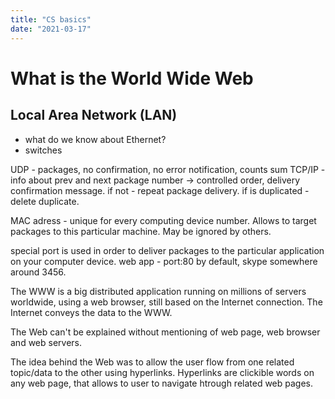 ```yaml
---
title: "CS basics"
date: "2021-03-17"
---
```


# What is the World Wide Web

## Local Area Network (LAN)

- what do we know about Ethernet?
- switches

UDP - packages, no confirmation, no error notification, counts sum
TCP/IP - info about prev and next package number -> controlled order, delivery confirmation message. if not - repeat package delivery. if is duplicated - delete duplicate.

MAC adress - unique for every computing device number. Allows to target packages to this particular machine. May be ignored by others.

special port is used in order to deliver packages to the particular application on your computer device. web app - port:80 by default, skype somewhere around 3456.

The WWW is a big distributed application running on millions of servers worldwide, using a web browser, still based on the Internet connection.
The Internet conveys the data to the WWW. 

The Web can't be explained without mentioning of web page, web browser and web servers.

The idea behind the Web was to allow the user flow from one related topic/data to the other using hyperlinks. Hyperlinks are clickible words on any web page, that allows to user to navigate htrough related web pages.
